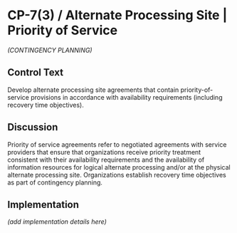 # CP-7(3) / Alternate Processing Site | Priority of Service

_(CONTINGENCY PLANNING)_

## Control Text

Develop alternate processing site agreements that contain priority-of-service provisions in accordance with availability requirements (including recovery time objectives).

## Discussion

Priority of service agreements refer to negotiated agreements with service providers that ensure that organizations receive priority treatment consistent with their availability requirements and the availability of information resources for logical alternate processing and/or at the physical alternate processing site. Organizations establish recovery time objectives as part of contingency planning.

## Implementation

_(add implementation details here)_